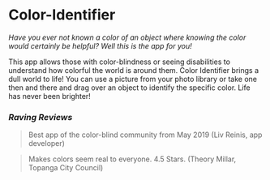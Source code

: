 # Color-Identifier
*Have you ever not known a color of an object where knowing the color would certainly be helpful?
Well this is the app for you!*

This app allows those with color-blindness or seeing disabilities to understand how colorful the world is around them.
Color Identifier brings a dull world to life! You can use a picture from your photo library or take one then and there and drag over
an object to identify the specific color. Life has never been brighter!

### *Raving Reviews*
> Best app of the color-blind community from May 2019 (Liv Reinis, app developer)
 
> Makes colors seem real to everyone. 4.5 Stars. (Theory Millar, Topanga City Council)
